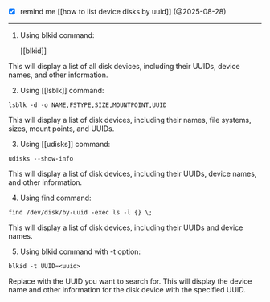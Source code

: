  
 - [x] remind me [[how to list device disks by uuid]] (@2025-08-28)
 ___
 
 1. Using  blkid  command:

    [[blkid]]

  This will display a list of all disk devices, including their UUIDs, device
  names, and other information.

  2. Using  [[lsblk]]  command:

    lsblk -d -o NAME,FSTYPE,SIZE,MOUNTPOINT,UUID

  This will display a list of disk devices, including their names, file
  systems, sizes, mount points, and UUIDs.

  3. Using  [[udisks]]  command:

    udisks --show-info

  This will display a list of disk devices, including their UUIDs, device
  names, and other information.

  4. Using  find  command:

    find /dev/disk/by-uuid -exec ls -l {} \;

  This will display a list of disk devices, including their UUIDs and device
  names.

  5. Using  blkid  command with  -t  option:

    blkid -t UUID=<uuid>

  Replace  <uuid>  with the UUID you want to search for. This will display the
  device name and other information for the disk device with the specified
  UUID.
